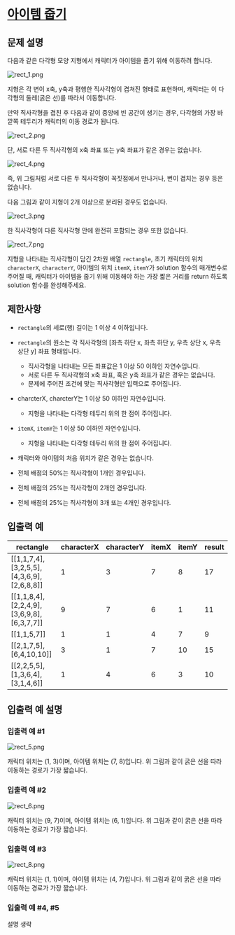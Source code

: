 # [아이템 줍기](https://school.programmers.co.kr/learn/courses/30/lessons/87694?language=javascript)

## 문제 설명

다음과 같은 다각형 모양 지형에서 캐릭터가 아이템을 줍기 위해 이동하려 합니다.

![rect_1.png](./rect_1.png)

지형은 각 변이 x축, y축과 평행한 직사각형이 겹쳐진 형태로 표현하며, 캐릭터는 이 다각형의 둘레(굵은 선)를 따라서 이동합니다.

만약 직사각형을 겹친 후 다음과 같이 중앙에 빈 공간이 생기는 경우, 다각형의 가장 바깥쪽 테두리가 캐릭터의 이동 경로가 됩니다.

![rect_2.png](./rect_2.png)

단, 서로 다른 두 직사각형의 x축 좌표 또는 y축 좌표가 같은 경우는 없습니다.

![rect_4.png](./rect_4.png)

즉, 위 그림처럼 서로 다른 두 직사각형이 꼭짓점에서 만나거나, 변이 겹치는 경우 등은 없습니다.

다음 그림과 같이 지형이 2개 이상으로 분리된 경우도 없습니다.

![rect_3.png](./rect_3.png)

한 직사각형이 다른 직사각형 안에 완전히 포함되는 경우 또한 없습니다.

![rect_7.png](./rect_7.png)

지형을 나타내는 직사각형이 담긴 2차원 배열 `rectangle`, 초기 캐릭터의 위치 `characterX`, `characterY`, 아이템의 위치 `itemX`, `itemY`가 solution 함수의 매개변수로 주어질 때, 캐릭터가 아이템을 줍기 위해 이동해야 하는 가장 짧은 거리를 return 하도록 solution 함수를 완성해주세요.

## 제한사항

- `rectangle`의 세로(행) 길이는 1 이상 4 이하입니다.
- `rectangle`의 원소는 각 직사각형의 [좌측 하단 x, 좌측 하단 y, 우측 상단 x, 우측 상단 y] 좌표 형태입니다.
  - 직사각형을 나타내는 모든 좌표값은 1 이상 50 이하인 자연수입니다.
  - 서로 다른 두 직사각형의 x축 좌표, 혹은 y축 좌표가 같은 경우는 없습니다.
  - 문제에 주어진 조건에 맞는 직사각형만 입력으로 주어집니다.
- charcterX, charcterY는 1 이상 50 이하인 자연수입니다.
  - 지형을 나타내는 다각형 테두리 위의 한 점이 주어집니다.
- `itemX`, `itemY`는 1 이상 50 이하인 자연수입니다.
  - 지형을 나타내는 다각형 테두리 위의 한 점이 주어집니다.
- 캐릭터와 아이템의 처음 위치가 같은 경우는 없습니다.

- 전체 배점의 50%는 직사각형이 1개인 경우입니다.
- 전체 배점의 25%는 직사각형이 2개인 경우입니다.
- 전체 배점의 25%는 직사각형이 3개 또는 4개인 경우입니다.

## 입출력 예

| rectangle                                 | characterX | characterY | itemX | itemY | result |
| ----------------------------------------- | ---------- | ---------- | ----- | ----- | ------ |
| [[1,1,7,4],[3,2,5,5],[4,3,6,9],[2,6,8,8]] | 1          | 3          | 7     | 8     | 17     |
| [[1,1,8,4],[2,2,4,9],[3,6,9,8],[6,3,7,7]] | 9          | 7          | 6     | 1     | 11     |
| [[1,1,5,7]]                               | 1          | 1          | 4     | 7     | 9      |
| [[2,1,7,5],[6,4,10,10]]                   | 3          | 1          | 7     | 10    | 15     |
| [[2,2,5,5],[1,3,6,4],[3,1,4,6]]           | 1          | 4          | 6     | 3     | 10     |

## 입출력 예 설명

### 입출력 예 #1

![rect_5.png](./rect_5.png)

캐릭터 위치는 (1, 3)이며, 아이템 위치는 (7, 8)입니다. 위 그림과 같이 굵은 선을 따라 이동하는 경로가 가장 짧습니다.

### 입출력 예 #2

![rect_6.png](./rect_6.png)

캐릭터 위치는 (9, 7)이며, 아이템 위치는 (6, 1)입니다. 위 그림과 같이 굵은 선을 따라 이동하는 경로가 가장 짧습니다.

### 입출력 예 #3

![rect_8.png](./rect_8.png)

캐릭터 위치는 (1, 1)이며, 아이템 위치는 (4, 7)입니다. 위 그림과 같이 굵은 선을 따라 이동하는 경로가 가장 짧습니다.

### 입출력 예 #4, #5

설명 생략
